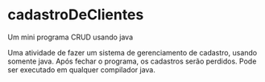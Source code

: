 # cadastroDeClientes
Um mini programa CRUD usando java

Uma atividade de fazer um sistema de gerenciamento de cadastro, usando somente java. Após fechar o programa, os cadastros serão perdidos.
Pode ser executado em qualquer compilador java.
